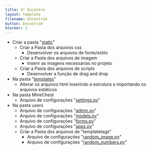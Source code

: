 ```yaml
---
title: 4° Encontro
layout: template
filename: Encontro4
button: Encontro4
blocker: 1
--- 
```

- Criar a pasta "<a href="https://github.com/E2PC/ProjectPage/blob/gh-pages/archieves/static-4E.rar?raw=true" download>static</a>"
  - Criar a Pasta dos arquivos css
    - Desenvolver os arquivos de fonte/estilo
  - Criar a Pasta dos arquivos de imagem
    - Inserir as imagens necessárias no projeto
  - Criar a Pasta dos arquivos de scripts
    - Desenvolver a função de drag and drop
- Na pasta "<a href="https://github.com/E2PC/ProjectPage/blob/gh-pages/archieves/templates-4E.rar?raw=true" download>templates</a>"
  - Alterar os arquivos html inserindo a estrutura e importando os arquivos estáticos
- Na pasta MineChest
  - Arquivo de configurações "<a href="#gotoseecode" onclick="Mudarestado('settings')">settings.py</a>"
- Na pasta users
  - Arquivo de configurações "<a href="#gotoseecode" onclick="Mudarestado('admin')">admin.py</a>"
  - Arquivo de configurações "<a href="#gotoseecode" onclick="Mudarestado('models')">models.py</a>"
  - Arquivo de configurações "<a href="#gotoseecode" onclick="Mudarestado('forms')">forms.py</a>"
  - Arquivo de configurações "<a href="#gotoseecode" onclick="Mudarestado('apps')">apps.py</a>"
  - Criar a Pasta dos arquivos de "templatetags"
    - Arquivo de configurações "<a href="#gotoseecode" onclick="Mudarestado('admin')">random_image.py</a>"
	- Arquivo de configurações "<a href="#gotoseecode" onclick="Mudarestado('admin')">random_numbers.py</a>"

	
<br><br>  
<div type="hidden" id="gotoseecode"></div>

<div style="display:none" class="TableBody" id="random_image">
<textarea readonly rows='20' cols='100'>
#Arquivo users/random_image.py
{% raw %}
import os
import random
from django import template
from django.conf import settings

register = template.Library()

@register.simple_tag
def random_image(image_dir):
    try:
        valid_extensions = settings.RANDOM_IMAGE_EXTENSIONS
    except AttributeError:
        valid_extensions = ['.jpg','.jpeg','.png','.gif',]

    if image_dir:
        rel_dir = image_dir
    else:
        rel_dir = settings.RANDOM_IMAGE_DIR
    rand_dir = os.path.join(settings.MEDIA_ROOT, rel_dir)

    files = [f for f in os.listdir(rand_dir) if os.path.splitext(f)[1] in valid_extensions]

    return os.path.join(rel_dir, random.choice(files))
    

{% endraw %}
</textarea>
</div>

<div style="display:none" class="TableBody" id="random_numbers">
<textarea readonly rows='20' cols='100'>
#Arquivo users/random_numbers.py
{% raw %}
import random
from django import template

register = template.Library()

# Para gerar o numero aleatorio para a meta
@register.simple_tag
def random_int():
    randomnumber = random.randint(15, 50)
    return randomnumber
  
# Usado para qualquer estrutura de repetição
@register.filter(name='times') 
def times(number):
    return range(number)
 
{% endraw %}
</textarea>
</div>

<div style="display:none" class="TableBody" id="admin">
<textarea readonly rows='20' cols='100'>
#Arquivo users/admin.py
{% raw %}
from django.contrib import admin
from django.contrib.auth import admin as auth_admin

from .forms import UserChangeForm, UserCreationForm
from .models import User


@admin.register(User)
class UserAdmin(auth_admin.UserAdmin):
    form = UserChangeForm
    add_form = UserCreationForm
    model = User
    fieldsets = auth_admin.UserAdmin.fieldsets + (
        ("Informações Pessoais", {"fields": ("bio",)}),
    )
{% endraw %}
</textarea>
</div>	

<div style="display:none" class="TableBody" id="models">
<textarea readonly rows='20' cols='100'>
#Arquivo users/models.py
{% raw %}
from django.contrib.auth.models import AbstractUser
from django.db import models

class User(AbstractUser):
    bio = models.TextField(blank=True)
{% endraw %}
</textarea>
</div>	

<div style="display:none" class="TableBody" id="forms">
<textarea readonly rows='20' cols='100'>
#Arquivo users/forms.py
{% raw %}
from django.contrib.auth import forms

from .models import User


class UserChangeForm(forms.UserChangeForm):
    class Meta(forms.UserChangeForm.Meta):
        model = User


class UserCreationForm(forms.UserCreationForm):
    class Meta(forms.UserCreationForm.Meta):
        model = User
{% endraw %}
</textarea>
</div>	

<div style="display:none" class="TableBody" id="apps">
<textarea readonly rows='20' cols='100'>
#Arquivo users/apps.py
{% raw %}
from django.apps import AppConfig

class UsersConfig(AppConfig):
    name = 'users'
{% endraw %}
</textarea>
</div>	

<div style="display:none" class="TableBody" id="settings">
<textarea readonly rows='20' cols='100'>
#Arquivo MineChest/settings.py
{% raw %}
from pathlib import Path
import os
import allauth

BASE_DIR = Path(__file__).resolve().parent.parent


# SECURITY WARNING: keep the secret key used in production secret!
SECRET_KEY = "3dg*3m4!^iu&3bym0f_0h&7_nykish33o_-vgrfv014ltza00g"

# SECURITY WARNING: don't run with debug turned on in production!
DEBUG = True

ALLOWED_HOSTS = []


INSTALLED_APPS = [
    # django
    "django.contrib.admin",
    "django.contrib.auth",
    "django.contrib.contenttypes",
    "django.contrib.sessions",
    "django.contrib.messages",
    "django.contrib.staticfiles",
    "django.contrib.sites",
    # 3rd party
    "allauth",
    "allauth.account",
    "allauth.socialaccount",
    "crispy_forms",
    # local pages
    "users.apps.UsersConfig",
    "pages.apps.PagesConfig",
] 

AUTH_USER_MODEL = "users.User"

MIDDLEWARE = [
    "django.middleware.security.SecurityMiddleware",
    "django.contrib.sessions.middleware.SessionMiddleware",
    "django.middleware.common.CommonMiddleware",
    "django.middleware.csrf.CsrfViewMiddleware",
    "django.contrib.auth.middleware.AuthenticationMiddleware",
    "django.contrib.messages.middleware.MessageMiddleware",
    "django.middleware.clickjacking.XFrameOptionsMiddleware",
]

ROOT_URLCONF = "MineChest.urls"  

TEMPLATES = [
    {
        "BACKEND": "django.template.backends.django.DjangoTemplates",
        "DIRS": [BASE_DIR / "templates"],
        "APP_DIRS": True,
        "OPTIONS": {
            "context_processors": [
                "django.template.context_processors.debug",
                "django.template.context_processors.request",
                "django.contrib.auth.context_processors.auth",
                "django.contrib.messages.context_processors.messages",
            ],
        },
    },
]

TEMPLATE_CONTEXT_PROCESSORS = (
    "django.contrib.auth.context_processors.auth",
    "django.core.context_processors.debug",
    "django.core.context_processors.i18n",
    "django.core.context_processors.media",
    "django.core.context_processors.static",
    "django.contrib.messages.context_processors.messages"
)

WSGI_APPLICATION = "MineChest.wsgi.application"

DATABASES = {
    "default": {
        "ENGINE": "django.db.backends.sqlite3",
        "NAME": BASE_DIR / "db.sqlite3",
    }
}

AUTH_PASSWORD_VALIDATORS = [
    {
        "NAME": "django.contrib.auth.password_validation.UserAttributeSimilarityValidator",
    },
    {
        "NAME": "django.contrib.auth.password_validation.MinimumLengthValidator",
    },
    {
        "NAME": "django.contrib.auth.password_validation.CommonPasswordValidator",
    },
    {
        "NAME": "django.contrib.auth.password_validation.NumericPasswordValidator",
    },
]

# IMG URL
MEDIA_ROOT = 'static/'
RANDOM_IMAGE_DIR = '/item/'
RANDOM_IMAGE_EXTENSIONS = ['.jpg','.jpeg','.png','.gif']
MEDIA_URL = '/img/item/'

STATICFILES_DIRS = [
   os.path.join(BASE_DIR, 'static')
]

LANGUAGE_CODE = "pt-br"

TIME_ZONE = "UTC"

USE_I18N = True

USE_L10N = True

USE_TZ = True


STATIC_URL = '/static/'


# Django-allauth

AUTHENTICATION_BACKENDS = [
    "django.contrib.auth.backends.ModelBackend",
    "allauth.account.auth_backends.AuthenticationBackend",
]

SITE_ID = 1
EMAIL_BACKEND = "django.core.mail.backends.console.EmailBackend"
LOGIN_REDIRECT_URL = "/"
ACCOUNT_SESSION_REMEMBER = True
ACCOUNT_SIGNUP_PASSWORD_ENTER_TWICE = False
ACCOUNT_USERNAME_REQUIRED = False
ACCOUNT_AUTHENTICATION_METHOD = "email"
ACCOUNT_EMAIL_REQUIRED = True
ACCOUNT_UNIQUE_EMAIL = True


# crispy-forms

CRISPY_TEMPLATE_PACK = "bootstrap4"

{% endraw %}
</textarea>
</div>	

<script>
	function Mudarestado(id) {
		document.querySelectorAll(".TableBody").forEach(function(div) {
		if (div.id == id) {
			div.style.display = div.style.display == "none" ? "block" : "none";
		} else {
			div.style.display = "none";
		}
	  });
	}
</script>
